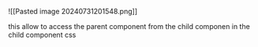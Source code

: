 
![[Pasted image 20240731201548.png]]

this allow to access the parent component from the child componen in the child component css